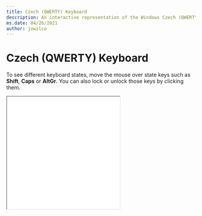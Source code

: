 ```yaml
---
title: Czech (QWERTY) Keyboard
description: An interactive representation of the Windows Czech (QWERTY)Keyboard. To see different keyboard states, click or move the mouse over the state keys.
ms.date: 04/26/2021
author: jowilco
---
```


# Czech (QWERTY) Keyboard

To see different keyboard states, move the mouse over state keys such as **Shift**, **Caps** or **AltGr**. You can also lock or unlock those keys by clicking them.

<iframe src="kbdcz1.html" height="300"></iframe>
